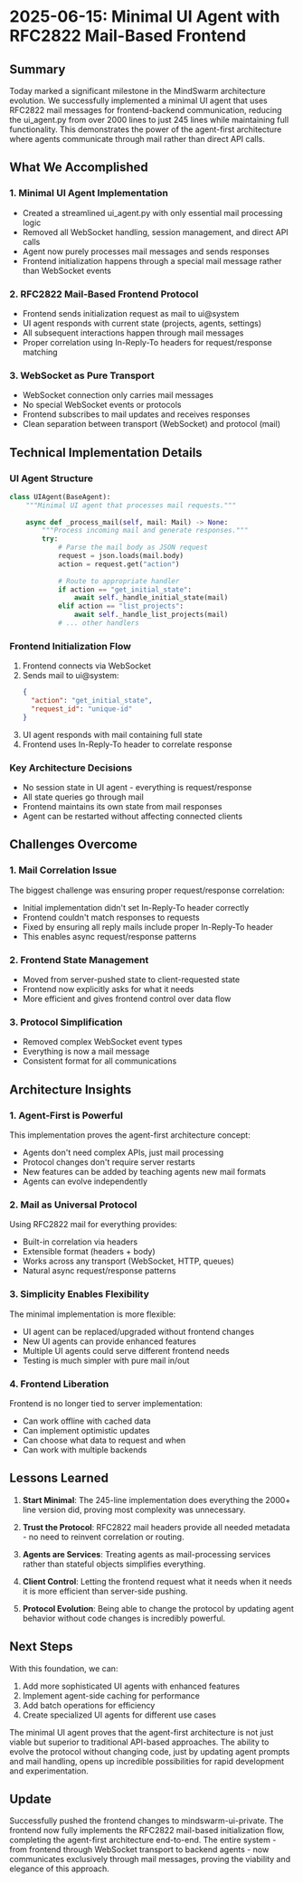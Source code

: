 # 2025-06-15: Minimal UI Agent with RFC2822 Mail-Based Frontend

## Summary

Today marked a significant milestone in the MindSwarm architecture evolution. We successfully implemented a minimal UI agent that uses RFC2822 mail messages for frontend-backend communication, reducing the ui_agent.py from over 2000 lines to just 245 lines while maintaining full functionality. This demonstrates the power of the agent-first architecture where agents communicate through mail rather than direct API calls.

## What We Accomplished

### 1. Minimal UI Agent Implementation
- Created a streamlined ui_agent.py with only essential mail processing logic
- Removed all WebSocket handling, session management, and direct API calls
- Agent now purely processes mail messages and sends responses
- Frontend initialization happens through a special mail message rather than WebSocket events

### 2. RFC2822 Mail-Based Frontend Protocol
- Frontend sends initialization request as mail to ui@system
- UI agent responds with current state (projects, agents, settings)
- All subsequent interactions happen through mail messages
- Proper correlation using In-Reply-To headers for request/response matching

### 3. WebSocket as Pure Transport
- WebSocket connection only carries mail messages
- No special WebSocket events or protocols
- Frontend subscribes to mail updates and receives responses
- Clean separation between transport (WebSocket) and protocol (mail)

## Technical Implementation Details

### UI Agent Structure
```python
class UIAgent(BaseAgent):
    """Minimal UI agent that processes mail requests."""
    
    async def _process_mail(self, mail: Mail) -> None:
        """Process incoming mail and generate responses."""
        try:
            # Parse the mail body as JSON request
            request = json.loads(mail.body)
            action = request.get("action")
            
            # Route to appropriate handler
            if action == "get_initial_state":
                await self._handle_initial_state(mail)
            elif action == "list_projects":
                await self._handle_list_projects(mail)
            # ... other handlers
```

### Frontend Initialization Flow
1. Frontend connects via WebSocket
2. Sends mail to ui@system:
   ```json
   {
     "action": "get_initial_state",
     "request_id": "unique-id"
   }
   ```
3. UI agent responds with mail containing full state
4. Frontend uses In-Reply-To header to correlate response

### Key Architecture Decisions
- No session state in UI agent - everything is request/response
- All state queries go through mail
- Frontend maintains its own state from mail responses
- Agent can be restarted without affecting connected clients

## Challenges Overcome

### 1. Mail Correlation Issue
The biggest challenge was ensuring proper request/response correlation:
- Initial implementation didn't set In-Reply-To header correctly
- Frontend couldn't match responses to requests
- Fixed by ensuring all reply mails include proper In-Reply-To header
- This enables async request/response patterns

### 2. Frontend State Management
- Moved from server-pushed state to client-requested state
- Frontend now explicitly asks for what it needs
- More efficient and gives frontend control over data flow

### 3. Protocol Simplification
- Removed complex WebSocket event types
- Everything is now a mail message
- Consistent format for all communications

## Architecture Insights

### 1. Agent-First is Powerful
This implementation proves the agent-first architecture concept:
- Agents don't need complex APIs, just mail processing
- Protocol changes don't require server restarts
- New features can be added by teaching agents new mail formats
- Agents can evolve independently

### 2. Mail as Universal Protocol
Using RFC2822 mail for everything provides:
- Built-in correlation via headers
- Extensible format (headers + body)
- Works across any transport (WebSocket, HTTP, queues)
- Natural async request/response patterns

### 3. Simplicity Enables Flexibility
The minimal implementation is more flexible:
- UI agent can be replaced/upgraded without frontend changes
- New UI agents can provide enhanced features
- Multiple UI agents could serve different frontend needs
- Testing is much simpler with pure mail in/out

### 4. Frontend Liberation
Frontend is no longer tied to server implementation:
- Can work offline with cached data
- Can implement optimistic updates
- Can choose what data to request and when
- Can work with multiple backends

## Lessons Learned

1. **Start Minimal**: The 245-line implementation does everything the 2000+ line version did, proving most complexity was unnecessary.

2. **Trust the Protocol**: RFC2822 mail headers provide all needed metadata - no need to reinvent correlation or routing.

3. **Agents are Services**: Treating agents as mail-processing services rather than stateful objects simplifies everything.

4. **Client Control**: Letting the frontend request what it needs when it needs it is more efficient than server-side pushing.

5. **Protocol Evolution**: Being able to change the protocol by updating agent behavior without code changes is incredibly powerful.

## Next Steps

With this foundation, we can:
1. Add more sophisticated UI agents with enhanced features
2. Implement agent-side caching for performance
3. Add batch operations for efficiency
4. Create specialized UI agents for different use cases

The minimal UI agent proves that the agent-first architecture is not just viable but superior to traditional API-based approaches. The ability to evolve the protocol without changing code, just by updating agent prompts and mail handling, opens up incredible possibilities for rapid development and experimentation.

## Update

Successfully pushed the frontend changes to mindswarm-ui-private. The frontend now fully implements the RFC2822 mail-based initialization flow, completing the agent-first architecture end-to-end. The entire system - from frontend through WebSocket transport to backend agents - now communicates exclusively through mail messages, proving the viability and elegance of this approach.